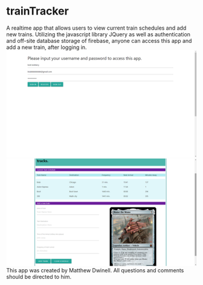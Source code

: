 # trainTracker

A realtime app that allows users to view current train schedules and add new trains.
Utilizing the javascript library JQuery as well as authentication and off-site database storage of firebase, anyone can access this app and add a new train, after logging in.
![Login Page](/assets/images/train_login.png)
![Train Page](/assets/images/train_interface.png)
This app was created by Matthew Dwinell. All questions and comments should be directed to him.
